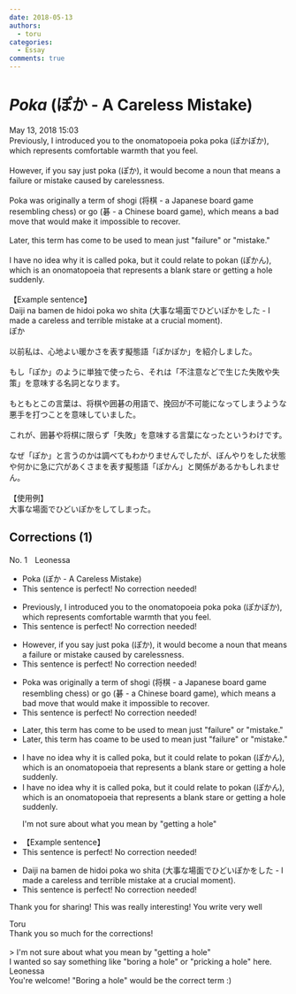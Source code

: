 ```yaml
---
date: 2018-05-13
authors:
  - toru
categories:
  - Essay
comments: true
---
```


# <strong><em>Poka</strong></em> (ぽか - A Careless Mistake)
<div class="date">May 13, 2018 15:03</div>
<div id="post"><div id="body_show_ori">
Previously, I introduced you to the onomatopoeia poka poka (ぽかぽか), which represents comfortable warmth that you feel.<br/><br/>However, if you say just poka (ぽか), it would become a noun that means a failure or mistake caused by carelessness.<br/><br/>Poka was originally a term of shogi (将棋 - a Japanese board game resembling chess) or go (碁 - a Chinese board game), which means a bad move that would make it impossible to recover.<br/><br/>Later, this term has come to be used to mean just "failure" or "mistake." <br/><br/>I have no idea why it is called poka, but it could relate to pokan (ぽかん), which is an onomatopoeia that represents a blank stare or getting a hole suddenly.<br/><br/>【Example sentence】<br/>Daiji na bamen de hidoi poka wo shita (大事な場面でひどいぽかをした - I made a careless and terrible mistake at a crucial moment).
</div></div>

<!-- more -->

<div id="post_ja"><div id="body_show_mo">
ぽか<br/><br/>以前私は、心地よい暖かさを表す擬態語「ぽかぽか」を紹介しました。<br/><br/>もし「ぽか」のように単独で使ったら、それは「不注意などで生じた失敗や失策」を意味する名詞となります。<br/><br/>もともとこの言葉は、将棋や囲碁の用語で、挽回が不可能になってしまうような悪手を打つことを意味していました。<br/><br/>これが、囲碁や将棋に限らず「失敗」を意味する言葉になったというわけです。<br/><br/>なぜ「ぽか」と言うのかは調べてもわかりませんでしたが、ぼんやりをした状態や何かに急に穴があくさまを表す擬態語「ぽかん」と関係があるかもしれません。<br/><br/>【使用例】<br/>大事な場面でひどいぽかをしてしまった。
</div></div>

## Corrections (1)
<div id="block"><div class="first_name"> No. 1　<span class="just_name">Leonessa</span></div><div id="block2">
<ul class="correction_field">
<li class="incorrect">Poka (ぽか - A Careless Mistake)</li>
<li class="corrected perfect">This sentence is perfect! No correction needed!</li>
</ul>
<ul class="correction_field">
<li class="incorrect">Previously, I introduced you to the onomatopoeia poka poka (ぽかぽか), which represents comfortable warmth that you feel.</li>
<li class="corrected perfect">This sentence is perfect! No correction needed!</li>
</ul>
<ul class="correction_field">
<li class="incorrect">However, if you say just poka (ぽか), it would become a noun that means a failure or mistake caused by carelessness.</li>
<li class="corrected perfect">This sentence is perfect! No correction needed!</li>
</ul>
<ul class="correction_field">
<li class="incorrect">Poka was originally a term of shogi (将棋 - a Japanese board game resembling chess) or go (碁 - a Chinese board game), which means a bad move that would make it impossible to recover.</li>
<li class="corrected perfect">This sentence is perfect! No correction needed!</li>
</ul>
<ul class="correction_field">
<li class="incorrect">Later, this term has come to be used to mean just "failure" or "mistake." </li>
<li class="corrected correct">
Later, this term <span class="f_gray"><span class="sline">has </span></span>c<span class="f_gray"><span class="sline">o</span></span><span class="f_red">a</span>me to be used to mean just "failure" or "mistake." 
</li>
</ul>
<ul class="correction_field">
<li class="incorrect">I have no idea why it is called poka, but it could relate to pokan (ぽかん), which is an onomatopoeia that represents a blank stare or getting a hole suddenly.</li>
<li class="corrected correct">
I have no idea why it is called poka, but it could relate to pokan (ぽかん), which is an onomatopoeia that represents a blank stare or getting a hole suddenly.
<p class="correction_comment">I'm not sure about what you mean by "getting a hole"</p>
</li>
</ul>
<ul class="correction_field">
<li class="incorrect">【Example sentence】</li>
<li class="corrected perfect">This sentence is perfect! No correction needed!</li>
</ul>
<ul class="correction_field">
<li class="incorrect">Daiji na bamen de hidoi poka wo shita (大事な場面でひどいぽかをした - I made a careless and terrible mistake at a crucial moment).</li>
<li class="corrected perfect">This sentence is perfect! No correction needed!</li>
</ul>
<p class="comment_small">
 Thank you for sharing! This was really interesting! You write very well
</p>

</div><div class="name"><span class="just_name">Toru</span><br>
Thank you so much for the corrections!<br/><br/>&gt; I'm not sure about what you mean by "getting a hole"<br/>I wanted so say something like "boring a hole" or "pricking a hole" here.
</div>
<div class="name"><span class="just_name">Leonessa</span><br>
You're welcome! "Boring a hole" would be the correct term :)
</div>
</div>
